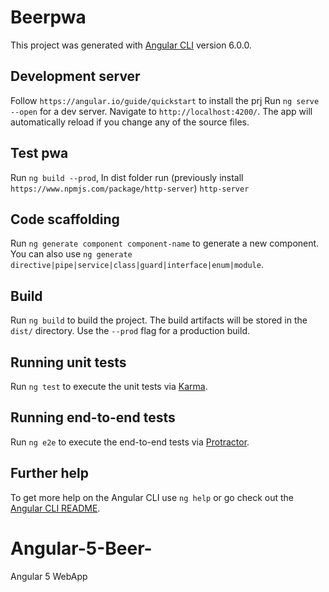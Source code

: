 
# Beerpwa

This project was generated with [Angular CLI](https://github.com/angular/angular-cli) version 6.0.0.

## Development server
Follow `https://angular.io/guide/quickstart` to install the prj
Run `ng serve --open` for a dev server. Navigate to `http://localhost:4200/`. The app will automatically reload if you change any of the source files.

## Test pwa

Run `ng build --prod`, In dist folder run (previously install `https://www.npmjs.com/package/http-server`) `http-server`

## Code scaffolding

Run `ng generate component component-name` to generate a new component. You can also use `ng generate directive|pipe|service|class|guard|interface|enum|module`.

## Build

Run `ng build` to build the project. The build artifacts will be stored in the `dist/` directory. Use the `--prod` flag for a production build.

## Running unit tests

Run `ng test` to execute the unit tests via [Karma](https://karma-runner.github.io).

## Running end-to-end tests

Run `ng e2e` to execute the end-to-end tests via [Protractor](http://www.protractortest.org/).

## Further help

To get more help on the Angular CLI use `ng help` or go check out the [Angular CLI README](https://github.com/angular/angular-cli/blob/master/README.md).

# Angular-5-Beer-
Angular 5 WebApp 
